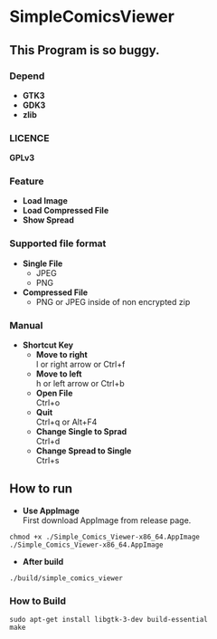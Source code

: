 # SimpleComicsViewer

## This Program is so buggy.

### Depend
- **GTK3**
- **GDK3**
- **zlib**

### LICENCE
**GPLv3**

### Feature
- **Load Image**
- **Load Compressed File**
- **Show Spread**

### Supported file format
- **Single File**
    - JPEG
    - PNG
- **Compressed File**
    - PNG or JPEG inside of non encrypted zip

### Manual
- **Shortcut Key**
    - **Move to right**  
        l or right arrow or Ctrl+f
    - **Move to left**  
        h or left arrow or Ctrl+b
    - **Open File**  
        Ctrl+o
    - **Quit**  
        Ctrl+q or Alt+F4
    - **Change Single to Sprad**  
        Ctrl+d
    - **Change Spread to Single**  
        Ctrl+s

## How to run

- **Use AppImage**  
First download AppImage from release page.  
```
chmod +x ./Simple_Comics_Viewer-x86_64.AppImage
./Simple_Comics_Viewer-x86_64.AppImage
```

- **After build**
```
./build/simple_comics_viewer
```

### How to Build
```
sudo apt-get install libgtk-3-dev build-essential
make
```
